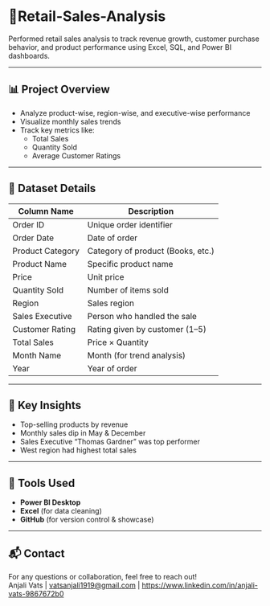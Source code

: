 # 🧾Retail-Sales-Analysis

Performed retail sales analysis to track revenue growth, customer purchase behavior, and product performance using Excel, SQL, and Power BI dashboards.

---

## 📊 Project Overview

- Analyze product-wise, region-wise, and executive-wise performance
- Visualize monthly sales trends
- Track key metrics like:
  - Total Sales
  - Quantity Sold
  - Average Customer Ratings

---

## 📁 Dataset Details

| Column Name         | Description                        |
|---------------------|------------------------------------|
| Order ID            | Unique order identifier            |
| Order Date          | Date of order                      |
| Product Category    | Category of product (Books, etc.)  |
| Product Name        | Specific product name              |
| Price               | Unit price                         |
| Quantity Sold       | Number of items sold               |
| Region              | Sales region                       |
| Sales Executive     | Person who handled the sale        |
| Customer Rating     | Rating given by customer (1–5)     |
| Total Sales         | Price × Quantity                   |
| Month Name          | Month (for trend analysis)         |
| Year                | Year of order                      |

---

## 📌 Key Insights

- Top-selling products by revenue
- Monthly sales dip in May & December
- Sales Executive “Thomas Gardner” was top performer
- West region had highest total sales

---

## 🧰 Tools Used

- **Power BI Desktop**
- **Excel** (for data cleaning)
- **GitHub** (for version control & showcase)

---

## 📬 Contact

For any questions or collaboration, feel free to reach out!  
Anjali Vats | vatsanjali1919@gmail.com | https://www.linkedin.com/in/anjali-vats-9867672b0

